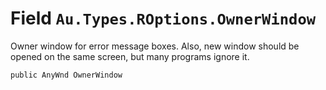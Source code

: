 # Field `Au.Types.ROptions.OwnerWindow`

Owner window for error message boxes. Also, new window should be opened on the same screen, but many programs ignore it.

```
public AnyWnd OwnerWindow
```